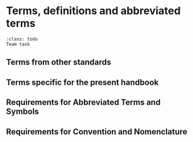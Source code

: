 # Terms, definitions and abbreviated terms

```{admonition} Todo
:class: todo
Team task
```

## Terms from other standards


## Terms specific for the present handbook


## Requirements for Abbreviated Terms and Symbols


## Requirements for Convention and Nomenclature



